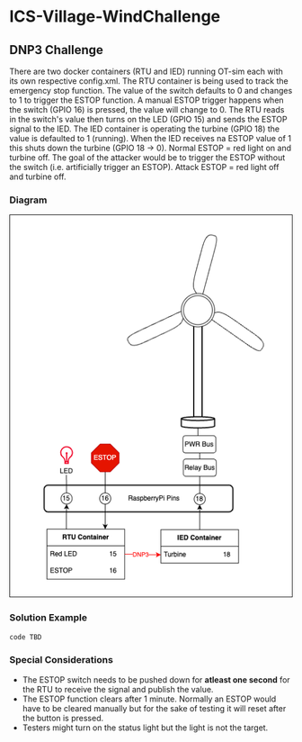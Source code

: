 # ICS-Village-WindChallenge

## DNP3 Challenge 
There are two docker containers (RTU and IED) running OT-sim each with its own respective config.xml. 
The RTU container is being used to track the emergency stop function. The value of the switch defaults to 0 and changes to 1 to trigger the ESTOP function. 
A manual ESTOP trigger happens when the switch (GPIO 16) is pressed, the value will change to 0. The RTU reads in the switch's value then turns on the LED (GPIO 15) and sends the ESTOP signal to the IED. 
The IED container is operating the turbine (GPIO 18) the value is defaulted to 1 (running). When the IED receives na ESTOP value of 1 this shuts down the turbine (GPIO 18 -> 0). 
Normal ESTOP = red light on and turbine off. 
The goal of the attacker would be to trigger the ESTOP without the switch (i.e. artificially trigger an ESTOP). 
Attack ESTOP = red light off and turbine off. 

### Diagram 
![DNP3 Challenge Overview](./dnp3.png)

### Solution Example 
```
code TBD
```

### Special Considerations 
* The ESTOP switch needs to be pushed down for **atleast one second** for the RTU to receive the signal and publish the value. 
* The ESTOP function clears after 1 minute. Normally an ESTOP would have to be cleared manually but for the sake of testing it will reset after the button is pressed.
* Testers might turn on the status light but the light is not the target. 
